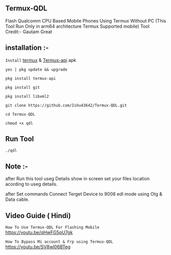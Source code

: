 ## Termux-QDL
Flash Qualcomm CPU Based Mobile Phones Using Termux Without PC
(This Tool Run Only in arm64 architecture Termux Supported mobile)
Tool Credit:- Gautam Great

## installation :- 

```Install``` [termux](https://f-droid.org/repo/com.termux_118.apk) & [Termux-api](https://f-droid.org/repo/com.termux.api_51.apk) apk
```console
yes | pkg update && upgrade
```
```console
pkg install termux-api
```
```console
pkg install git
```
```console
pkg install libxml2
```
```console
git clone https://github.com/Ishu43642/Termux-QDL.git
```
```console
cd Termux-QDL
```
```console
chmod +x qdl
```

## Run Tool
```console
./qdl
```


## Note :-
after Run this tool useg Details show in screen set your files location acording to useg details.

after Set commands Connect Terget Device to 9008 edl mode using Otg & Data cable.

## Video Guide ( Hindi)

```How To Use Termux-QDL For Flashing Mobile```
https://youtu.be/qHwFG5pU7gk

```How To Bypass Mi account & Frp using Termux-QDL```
https://youtu.be/SV8wl06BTeg
